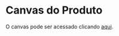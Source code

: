 # Canvas do Produto

O canvas pode ser acessado clicando [aqui](https://github.com/TCC-Senac-Brunno-Eduardo/docs/blob/master/assets/Canva%20MVP.pdf).